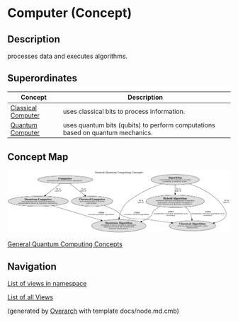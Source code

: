 
# Computer (Concept)
## Description
processes data and executes algorithms.

## Superordinates
| Concept | Description |
|---|---|
| [Classical Computer](../../software-development/quantum-computing/classical-computer.md)| uses classical bits to process information. |
| [Quantum Computer](../../software-development/quantum-computing/quantum-computer.md)| uses quantum bits (qubits) to perform computations based on quantum mechanics. |

## Concept Map
![General Quantum Computing Concepts](../../software-development/quantum-computing/concept-view.png)

[General Quantum Computing Concepts](../../software-development/quantum-computing/concept-view.md)


## Navigation
[List of views in namespace](./views-in-namespace.md)

[List of all Views](../../views.md)


(generated by [Overarch](https://github.com/soulspace-org/overarch) with template docs/node.md.cmb)
